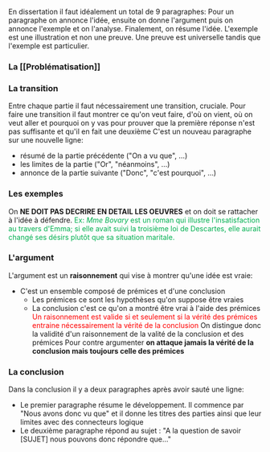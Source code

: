 En dissertation il faut idéalement un total de $9$ paragraphes:
Pour un paragraphe on annonce l'idée, ensuite on donne l'argument puis on annonce l'exemple et on l'analyse. Finalement, on résume l'idée. L'exemple est une illustration et non une preuve. Une preuve est universelle tandis que l'exemple est particulier.

### La [[Problématisation]]

### La transition
Entre chaque partie il faut nécessairement une transition, cruciale. Pour faire une transition il faut montrer ce qu'on veut faire, d'où on vient, où on veut aller et pourquoi on y vas pour prouver que la première réponse n'est pas suffisante et qu'il en fait une deuxième
C'est un nouveau paragraphe sur une nouvelle ligne:
- résumé de la partie précédente ("On a vu que", …)
- les limites de la partie ("Or", "néanmoins", …)
- annonce de la partie suivante ("Donc", "c'est pourquoi", …)

### Les exemples
On **NE DOIT PAS DECRIRE EN DETAIL LES OEUVRES** et on doit se rattacher à l'idée à défendre.
<span style="color:rgb(0, 176, 80)">Ex: *Mme Bovary* est un roman qui illustre l'insatisfaction au travers d'Emma; si elle avait suivi la troisième loi de Descartes, elle aurait changé ses désirs plutôt que sa situation maritale.</span> 

### L'argument
L'argument est un **raisonnement** qui vise à montrer qu'une idée est vraie:
- C'est un ensemble composé de prémices et d'une conclusion
	- Les prémices ce sont les hypothèses qu'on suppose être vraies
	- La conclusion c'est ce qu'on a montré être vrai à l'aide des prémices
<span style="color:rgb(255, 0, 0)">Un raisonnement est valide si et seulement si la vérité des prémices entraine nécessairement la vérité de la conclusion</span>
On distingue donc la validité d'un raisonnement de la valité de la conclusion et des prémices
Pour contre argumenter **on attaque jamais la vérité de la conclusion mais toujours celle des prémices**

### La conclusion
Dans la conclusion il y a deux paragraphes après avoir sauté une ligne:
- Le premier paragraphe résume le développement. Il commence par "Nous avons donc vu que" et il donne les titres des parties ainsi que leur limites avec des connecteurs logique
- Le deuxième paragraphe répond au sujet : "A la question de savoir \[SUJET] nous pouvons donc répondre que…"